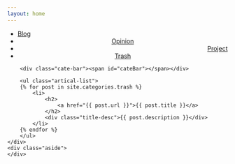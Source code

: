 ```yaml
---
layout: home
---
```


<div class="index-content trash">
    <div class="section">
        <ul class="artical-cate">
            <li><a href="/"><span>Blog</span></a></li>
            <li style="text-align:center"><a href="/opinion"><span>Opinion</span></a></li>
            <li style="text-align:right"><a href="/project"><span>Project</span></a></li>
			<li class="on" style="text-align:center"><a href="/trash"><span>Trash</span></a></li>
        </ul>

        <div class="cate-bar"><span id="cateBar"></span></div>

        <ul class="artical-list">
        {% for post in site.categories.trash %}
            <li>
                <h2>
                    <a href="{{ post.url }}">{{ post.title }}</a>
                </h2>
                <div class="title-desc">{{ post.description }}</div>
            </li>
        {% endfor %}
        </ul>
    </div>
    <div class="aside">
    </div>
</div>
